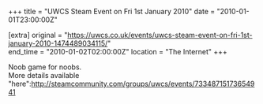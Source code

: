 +++
title = "UWCS Steam Event on Fri 1st January 2010"
date = "2010-01-01T23:00:00Z"

[extra]
original = "https://uwcs.co.uk/events/uwcs-steam-event-on-fri-1st-january-2010-1474489034115/"    
end_time = "2010-01-02T02:00:00Z"
location = "The Internet"
+++

Noob game for noobs.  
More details available "here":http://steamcommunity.com/groups/uwcs/events/73348715173654941

